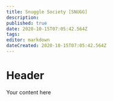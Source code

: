 ```yaml
---
title: Snuggle Society [SNUGG]
description: 
published: true
date: 2020-10-15T07:05:42.564Z
tags: 
editor: markdown
dateCreated: 2020-10-15T07:05:42.564Z
---
```


# Header
Your content here
